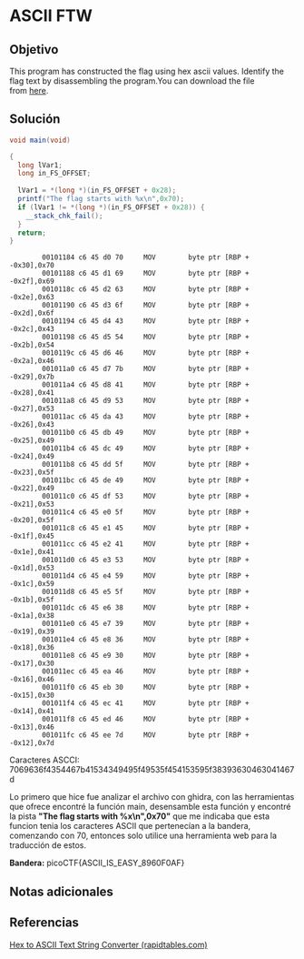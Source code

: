 # ASCII FTW
## Objetivo

This program has constructed the flag using hex ascii values. Identify the flag text by disassembling the program.You can download the file from [here](https://artifacts.picoctf.net/c/508/asciiftw).
## Solución

```java
void main(void)

{
  long lVar1;
  long in_FS_OFFSET;
  
  lVar1 = *(long *)(in_FS_OFFSET + 0x28);
  printf("The flag starts with %x\n",0x70);
  if (lVar1 != *(long *)(in_FS_OFFSET + 0x28)) {
    __stack_chk_fail();
  }
  return;
}
```

```
        00101184 c6 45 d0 70     MOV        byte ptr [RBP + -0x30],0x70
        00101188 c6 45 d1 69     MOV        byte ptr [RBP + -0x2f],0x69
        0010118c c6 45 d2 63     MOV        byte ptr [RBP + -0x2e],0x63
        00101190 c6 45 d3 6f     MOV        byte ptr [RBP + -0x2d],0x6f
        00101194 c6 45 d4 43     MOV        byte ptr [RBP + -0x2c],0x43
        00101198 c6 45 d5 54     MOV        byte ptr [RBP + -0x2b],0x54
        0010119c c6 45 d6 46     MOV        byte ptr [RBP + -0x2a],0x46
        001011a0 c6 45 d7 7b     MOV        byte ptr [RBP + -0x29],0x7b
        001011a4 c6 45 d8 41     MOV        byte ptr [RBP + -0x28],0x41
        001011a8 c6 45 d9 53     MOV        byte ptr [RBP + -0x27],0x53
        001011ac c6 45 da 43     MOV        byte ptr [RBP + -0x26],0x43
        001011b0 c6 45 db 49     MOV        byte ptr [RBP + -0x25],0x49
        001011b4 c6 45 dc 49     MOV        byte ptr [RBP + -0x24],0x49
        001011b8 c6 45 dd 5f     MOV        byte ptr [RBP + -0x23],0x5f
        001011bc c6 45 de 49     MOV        byte ptr [RBP + -0x22],0x49
        001011c0 c6 45 df 53     MOV        byte ptr [RBP + -0x21],0x53
        001011c4 c6 45 e0 5f     MOV        byte ptr [RBP + -0x20],0x5f
        001011c8 c6 45 e1 45     MOV        byte ptr [RBP + -0x1f],0x45
        001011cc c6 45 e2 41     MOV        byte ptr [RBP + -0x1e],0x41
        001011d0 c6 45 e3 53     MOV        byte ptr [RBP + -0x1d],0x53
        001011d4 c6 45 e4 59     MOV        byte ptr [RBP + -0x1c],0x59
        001011d8 c6 45 e5 5f     MOV        byte ptr [RBP + -0x1b],0x5f
        001011dc c6 45 e6 38     MOV        byte ptr [RBP + -0x1a],0x38
        001011e0 c6 45 e7 39     MOV        byte ptr [RBP + -0x19],0x39
        001011e4 c6 45 e8 36     MOV        byte ptr [RBP + -0x18],0x36
        001011e8 c6 45 e9 30     MOV        byte ptr [RBP + -0x17],0x30
        001011ec c6 45 ea 46     MOV        byte ptr [RBP + -0x16],0x46
        001011f0 c6 45 eb 30     MOV        byte ptr [RBP + -0x15],0x30
        001011f4 c6 45 ec 41     MOV        byte ptr [RBP + -0x14],0x41
        001011f8 c6 45 ed 46     MOV        byte ptr [RBP + -0x13],0x46
        001011fc c6 45 ee 7d     MOV        byte ptr [RBP + -0x12],0x7d

```

Caracteres ASCCI: 7069636f4354467b41534349495f49535f454153595f38393630463041467d

Lo primero que hice fue analizar el archivo con ghidra, con las herramientas que ofrece encontré la función main, desensamble esta función y encontré la pista **"The flag starts with %x\n",0x70"** que me indicaba que esta funcion tenia los caracteres ASCII que pertenecían a la bandera, comenzando con 70, entonces solo utilice una herramienta web para la traducción de estos.

**Bandera:** picoCTF{ASCII_IS_EASY_8960F0AF}
## Notas adicionales
## Referencias

[Hex to ASCII Text String Converter (rapidtables.com)](https://www.rapidtables.com/convert/number/hex-to-ascii.html)
